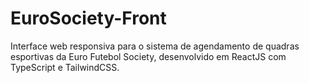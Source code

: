 # EuroSociety-Front
Interface web responsiva para o sistema de agendamento de quadras esportivas da Euro Futebol Society, desenvolvido em ReactJS com TypeScript e TailwindCSS.
